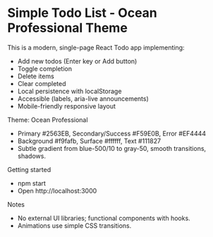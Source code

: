 # Simple Todo List - Ocean Professional Theme

This is a modern, single-page React Todo app implementing:
- Add new todos (Enter key or Add button)
- Toggle completion
- Delete items
- Clear completed
- Local persistence with localStorage
- Accessible (labels, aria-live announcements)
- Mobile-friendly responsive layout

Theme: Ocean Professional
- Primary #2563EB, Secondary/Success #F59E0B, Error #EF4444
- Background #f9fafb, Surface #ffffff, Text #111827
- Subtle gradient from blue-500/10 to gray-50, smooth transitions, shadows.

Getting started
- npm start
- Open http://localhost:3000

Notes
- No external UI libraries; functional components with hooks.
- Animations use simple CSS transitions.
